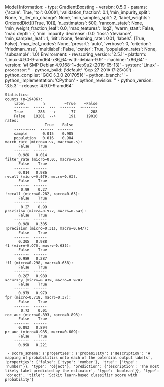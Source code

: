 Model Information:
	 - type: GradientBoosting
	 - version: 0.5.0
	 - params: {'scale': True, 'tol': 0.0001, 'validation_fraction': 0.1, 'min_impurity_split': None, 'n_iter_no_change': None, 'min_samples_split': 2, 'label_weights': OrderedDict([(True, 10)]), 'n_estimators': 500, 'random_state': None, 'min_weight_fraction_leaf': 0.0, 'max_features': 'log2', 'warm_start': False, 'max_depth': 7, 'min_impurity_decrease': 0.0, 'loss': 'deviance', 'min_samples_leaf': 1, 'init': None, 'learning_rate': 0.01, 'labels': [True, False], 'max_leaf_nodes': None, 'presort': 'auto', 'verbose': 0, 'criterion': 'friedman_mse', 'multilabel': False, 'center': True, 'population_rates': None, 'subsample': 1.0}
	Environment:
	 - revscoring_version: '2.5.1'
	 - platform: 'Linux-4.9.0-9-amd64-x86_64-with-debian-9.9'
	 - machine: 'x86_64'
	 - version: '#1 SMP Debian 4.9.168-1+deb9u2 (2019-05-13)'
	 - system: 'Linux'
	 - processor: ''
	 - python_build: ('default', 'Sep 27 2018 17:25:39')
	 - python_compiler: 'GCC 6.3.0 20170516'
	 - python_branch: ''
	 - python_implementation: 'CPython'
	 - python_revision: ''
	 - python_version: '3.5.3'
	 - release: '4.9.0-9-amd64'
	
	Statistics:
	counts (n=19486):
		label        n         ~True    ~False
		-------  -----  ---  -------  --------
		True       285  -->       77       208
		False    19201  -->      191     19010
	rates:
		              True    False
		----------  ------  -------
		sample       0.015    0.985
		population   0.016    0.984
	match_rate (micro=0.97, macro=0.5):
		  False    True
		-------  ------
		  0.986   0.014
	filter_rate (micro=0.03, macro=0.5):
		  False    True
		-------  ------
		  0.014   0.986
	recall (micro=0.979, macro=0.63):
		  False    True
		-------  ------
		   0.99    0.27
	!recall (micro=0.282, macro=0.63):
		  False    True
		-------  ------
		   0.27    0.99
	precision (micro=0.977, macro=0.647):
		  False    True
		-------  ------
		  0.988   0.305
	!precision (micro=0.316, macro=0.647):
		  False    True
		-------  ------
		  0.305   0.988
	f1 (micro=0.978, macro=0.638):
		  False    True
		-------  ------
		  0.989   0.287
	!f1 (micro=0.298, macro=0.638):
		  False    True
		-------  ------
		  0.287   0.989
	accuracy (micro=0.979, macro=0.979):
		  False    True
		-------  ------
		  0.979   0.979
	fpr (micro=0.718, macro=0.37):
		  False    True
		-------  ------
		   0.73    0.01
	roc_auc (micro=0.893, macro=0.893):
		  False    True
		-------  ------
		  0.893   0.894
	pr_auc (micro=0.985, macro=0.609):
		  False    True
		-------  ------
		  0.998   0.221
	
	 - score_schema: {'properties': {'probability': {'description': 'A mapping of probabilities onto each of the potential output labels', 'properties': {'false': {'type': 'number'}, 'true': {'type': 'number'}}, 'type': 'object'}, 'prediction': {'description': 'The most likely label predicted by the estimator', 'type': 'boolean'}}, 'type': 'object', 'title': 'Scikit learn-based classifier score with probability'}

